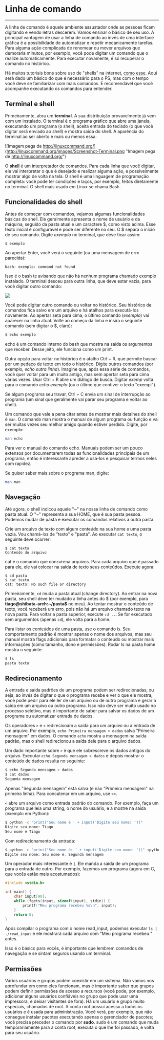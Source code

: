 # Linha de comando
---

A linha de comando é aquele ambiente assustador onde as pessoas ficam digitando e vendo letras descerem. Vamos ensinar o básico de seu uso. A principal vantagem de usar a linha de comando ao invés de uma interface gráfica é a possibilidade de automatizar e repetir mecanicamente tarefas. Para alguma ação complicada de renomear ou mover arquivos que demoraria minutos, por exemplo, você pode digitar um comando que o realize automaticamente. Para executar novamente, é só recuperar o comando no histórico.

Há muitos tutoriais bons sobre uso de "shells" na internet, [como esse](http://linuxcommand.org/lc3_learning_the_shell.php). Aqui será dado um básico do que é necessário para o PS, mas com o tempo você deve se familiarizar com mais comandos. É recomendável que você acompanhe executando os comandos para entender.

## Terminal e shell

Primeiramente, abra um **terminal**. A sua distribuição provavelmente já vem com um instalado. O terminal é o programa gráfico que abre uma janela, executando um programa (o shell), aceita entrada do teclado (o que você digitar será enviado ao shell) e mostra saída do shell. A aparência do terminal ao ser aberto é mais ou menos essa:

![Imagem pega de http://linuxcommand.org/](http://linuxcommand.org/images/Screenshot-Terminal.png "Imagem pega de http://linuxcommand.org/")

O **shell** é um interpretador de comandos. Para cada linha que você digitar, ele vai interpretar o que é desejado e realizar alguma ação, e possivelmente mostrar algo de volta na tela. O shell é uma linguagem de programação completa: você pode ter condições e laços, por exemplo, feitos diretamente no terminal. O shell mais usado em Linux se chama Bash.

## Funcionalidades do shell

Antes de começar com comandos, vejamos algumas funcionalidades básicas do shell. Ele geralmente apresenta o nome de usuário e da máquina, seguido da pasta atual e um caractere $, como visto acima. Esse texto inicial é configurável e pode ser diferente no seu. O $ separa o início de seu comando. Digite *exemplo* no terminal, que deve ficar assim:

```bash
$ exemplo
```

Ao apertar Enter, você verá o seguinte (ou uma mensagem de erro parecida):

```
bash: exemplo: command not found
```

Isso é o bash te avisando que não há nenhum programa chamado exemplo instalado. O terminal desceu para outra linha, que deve estar vazia, para você digitar outro comando:

![](http://s24.postimg.org/3ktz2eul1/2016_02_08_165621_815x434_scrot.png)

Você pode digitar outro comando ou voltar no histórico. Seu histórico de comandos fica salvo em um arquivo e há atalhos para executá-los novamente. Ao apertar seta para cima, o último comando (*exemplo*) vai aparecer na linha atual. Volte ao começo da linha e insira o seguinte comando (sem digitar o $, claro):

```bash
$ echo exemplo
```

echo é um comando interno do bash que mostra na saída os argumentos que receber. Desse jeito, ele funciona como um print.

Outra opção para voltar no histórico é o atalho Ctrl + R, que permite buscar por um pedaço de texto em todo o histórico. Digite outros comandos (por exemplo, *echo outra linha*). Imagine que, após essa série de comandos, você quer voltar para um muito antigo, mas sem apertar seta para cima várias vezes. Usar Ctrl + R abre um diálogo de busca. Digitar *exemp* volta para o comando *echo exemplo* (ou o último que contiver o texto "exempl").

Se algum programa seu travar, Ctrl + C envia um sinal de interrupção ao programa (um sinal que geralmente vai parar seu programa e voltar ao shell).

Um comando que vale a pena citar antes de mostrar mais detalhes do shell é `man`. O comando man mostra o manual de algum programa ou função e vai ser muitas vezes seu melhor amigo quando estiver perdido. Digite, por exemplo:

```bash
man echo
```

Para ver o manual do comando echo. Manuais podem ser um pouco extensos por documentarem todas as funcionalidades principais de um programa, então é interessante apreder a usá-los e pesquisar termos neles com rapidez.

Se quiser saber mais sobre o programa man, digite:

```bash
man man
```

## Navegação

Até agora, o shell indicou aquele "~" na nossa linha de comando como pasta atual. O "~" representa a sua HOME, que é sua pasta pessoa. Podemos mudar de pasta e executar os comandos relativos à outra pasta.

Crie um arquivo de texto com algum conteúdo na sua home e uma pasta vazia. Vou chamá-los de "texto" e "pasta". Ao executar `cat texto`, o seguinte deve ocorrer:

```
$ cat texto
Conteúdo do arquivo
```

cat é o comando que con`cat`ena arquivos. Para cada arquivo que é passado para ele, ele vai colocar na saída de texto seus conteúdos. Execute agora:

```
$ cd pasta
$ cat texto
cat: texto: No such file or directory
```

Primeiramente, `cd` muda a pasta atual (change directory). Ao entrar na nova pasta, seu shell deve ter mudado a linha antes do $ (por exemplo, para **tiago@shibata-arch:~/pasta$** no meu). Ao tentar mostrar o conteúdo de texto, você receberá um erro, pois não há um arquivo chamado texto na nova pasta. Para voltar a pasta superior, execute `cd ..`. Se for executado sem argumentos (apenas `cd`), ele volta para a home.

Para listar os conteúdos de uma pasta, use o comando *ls*. Seu comportamento padrão é mostrar apenas o nome dos arquivos, mas seu manual mostra flags adicionais para formatar o conteúdo ou mostrar mais informações (como tamanho, dono e permissões). Rodar ls na pasta home mostra o seguinte:

```bash
$ ls
pasta texto
```

## Redirecionamento

A entrada e saída padrões de um programa podem ser redirecionadas, ou seja, ao invés de digitar o que o programa recebe e ver o que ele mostra, você pode pedir para ele ler de um arquivo ou de outro programa e gerar a saída em um arquivo ou outro programa. Isso não deve ser muito usado no processo seletivo, mas é importante de saber para salvar os dados de um programa ou automatizar entrada de dados.

Os operadores `>` e `<` redirecionam a saída para um arquivo ou a entrada de um arquivo. Por exemplo, `echo Primeira mensagem > dados` salva "Primeira mensagem" em dados. O comando `echo` mostra a mensagem na saída padrão, mas o shell redirecionou a saída dele para o arquivo dados.

Um dado importante sobre `>` é que ele sobrescreve os dados antigos do arquivo. Executar `echo Segunda mensagem > dados` e depois mostrar o conteúdo de dados resulta no seguinte:

```bash
$ echo Segunda mensagem > dados
$ cat dados
Segunda mensagem
```

Apenas "Segunda mensagem" está salva (e não "Primeira mensagem" na primeira linha). Para concatenar em um arquivo, use `>>`.

`<` abre um arquivo como entrada padrão do comando. Por exemplo, faça um programa que leia uma string, o nome do usuário, e a mostre na saída (exemplo em Python):

```bash
$ python -c "print('Seu nome é ' + input('Digite seu nome: '))"
Digite seu nome: Tiago
Seu nome é Tiago
```

Com redirecionamento da entrada:

```bash
$ python -c "print('Seu nome é: ' + input('Digite seu nome: '))" <python -c "print('Seu nome é: ' + input('Digite seu nome: '))" < dados
Digite seu nome: Seu nome é: Segunda mensagem
```

Um operador mais interessante é `|`. Ele manda a saída de um programa para a entrada de outro. Por exemplo, fazemos um programa (agora em C, que vocês estão mais acostumados):

```c
#include <stdio.h>

int main() {
	char input[90];
	while (fgets(input, sizeof(input), stdin)) {
		printf("Meu programa recebeu %s\n", input);
	}
	return 0;
}
```

Após compilar o programa com o nome read_input, podemos executar `ls | ./read_input` e ele mostrará cada arquivo com "Meu programa recebeu " antes.

Isso é o básico para vocês, é importante que lembrem comandos de navegação e se sintam seguros usando um terminal.

## Permissões

Vários usuários e grupos podem coexistir em um sistema. Não vamos nos aprofundar em como eles funcionam, mas é importante saber que grupos podem definir permissões de acesso a recursos (você pode, por exemplo, adicionar alguns usuários confiáveis no grupo que pode usar uma impressora, e deixar visitantes de fora). Há um usuário e grupo muito especiais, chamados de root. A conta root possui acesso a todos os usuários e é usada para administração. Você verá, por exemplo, que não consegue instalar pacotes executando apenas o gerenciador de pacotes; você precisa preceder o comando por **sudo**. sudo é um comando que muda temporariamente para a conta root, executa o que lhe foi passado, e volta para seu usuário.
